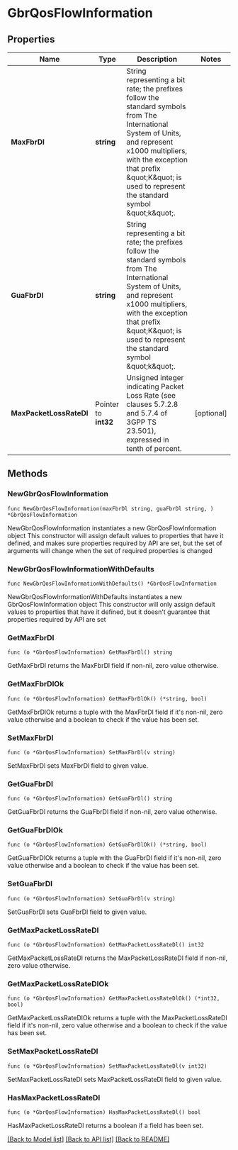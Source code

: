 # GbrQosFlowInformation

## Properties

Name | Type | Description | Notes
------------ | ------------- | ------------- | -------------
**MaxFbrDl** | **string** | String representing a bit rate; the prefixes follow the standard symbols from The International System of Units, and represent x1000 multipliers, with the exception that prefix \&quot;K\&quot; is used to represent the standard symbol \&quot;k\&quot;.  | 
**GuaFbrDl** | **string** | String representing a bit rate; the prefixes follow the standard symbols from The International System of Units, and represent x1000 multipliers, with the exception that prefix \&quot;K\&quot; is used to represent the standard symbol \&quot;k\&quot;.  | 
**MaxPacketLossRateDl** | Pointer to **int32** | Unsigned integer indicating Packet Loss Rate (see clauses 5.7.2.8 and 5.7.4 of 3GPP TS 23.501), expressed in tenth of percent.  | [optional] 

## Methods

### NewGbrQosFlowInformation

`func NewGbrQosFlowInformation(maxFbrDl string, guaFbrDl string, ) *GbrQosFlowInformation`

NewGbrQosFlowInformation instantiates a new GbrQosFlowInformation object
This constructor will assign default values to properties that have it defined,
and makes sure properties required by API are set, but the set of arguments
will change when the set of required properties is changed

### NewGbrQosFlowInformationWithDefaults

`func NewGbrQosFlowInformationWithDefaults() *GbrQosFlowInformation`

NewGbrQosFlowInformationWithDefaults instantiates a new GbrQosFlowInformation object
This constructor will only assign default values to properties that have it defined,
but it doesn't guarantee that properties required by API are set

### GetMaxFbrDl

`func (o *GbrQosFlowInformation) GetMaxFbrDl() string`

GetMaxFbrDl returns the MaxFbrDl field if non-nil, zero value otherwise.

### GetMaxFbrDlOk

`func (o *GbrQosFlowInformation) GetMaxFbrDlOk() (*string, bool)`

GetMaxFbrDlOk returns a tuple with the MaxFbrDl field if it's non-nil, zero value otherwise
and a boolean to check if the value has been set.

### SetMaxFbrDl

`func (o *GbrQosFlowInformation) SetMaxFbrDl(v string)`

SetMaxFbrDl sets MaxFbrDl field to given value.


### GetGuaFbrDl

`func (o *GbrQosFlowInformation) GetGuaFbrDl() string`

GetGuaFbrDl returns the GuaFbrDl field if non-nil, zero value otherwise.

### GetGuaFbrDlOk

`func (o *GbrQosFlowInformation) GetGuaFbrDlOk() (*string, bool)`

GetGuaFbrDlOk returns a tuple with the GuaFbrDl field if it's non-nil, zero value otherwise
and a boolean to check if the value has been set.

### SetGuaFbrDl

`func (o *GbrQosFlowInformation) SetGuaFbrDl(v string)`

SetGuaFbrDl sets GuaFbrDl field to given value.


### GetMaxPacketLossRateDl

`func (o *GbrQosFlowInformation) GetMaxPacketLossRateDl() int32`

GetMaxPacketLossRateDl returns the MaxPacketLossRateDl field if non-nil, zero value otherwise.

### GetMaxPacketLossRateDlOk

`func (o *GbrQosFlowInformation) GetMaxPacketLossRateDlOk() (*int32, bool)`

GetMaxPacketLossRateDlOk returns a tuple with the MaxPacketLossRateDl field if it's non-nil, zero value otherwise
and a boolean to check if the value has been set.

### SetMaxPacketLossRateDl

`func (o *GbrQosFlowInformation) SetMaxPacketLossRateDl(v int32)`

SetMaxPacketLossRateDl sets MaxPacketLossRateDl field to given value.

### HasMaxPacketLossRateDl

`func (o *GbrQosFlowInformation) HasMaxPacketLossRateDl() bool`

HasMaxPacketLossRateDl returns a boolean if a field has been set.


[[Back to Model list]](../README.md#documentation-for-models) [[Back to API list]](../README.md#documentation-for-api-endpoints) [[Back to README]](../README.md)


